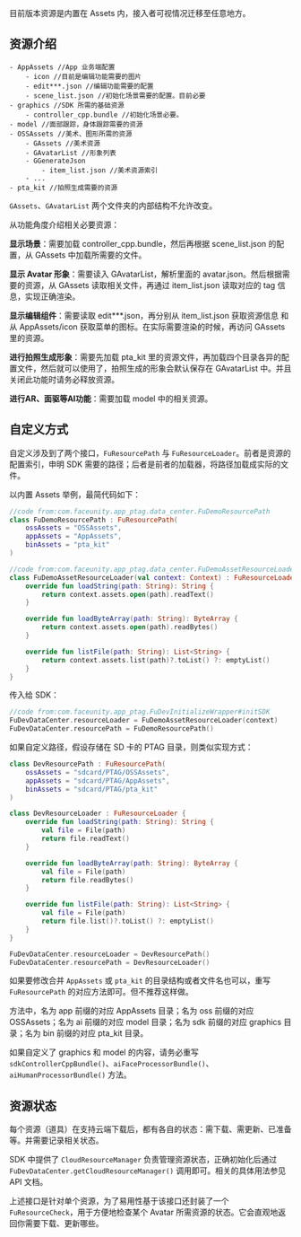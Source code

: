目前版本资源是内置在 Assets 内，接入者可视情况迁移至任意地方。



## 资源介绍

```
- AppAssets //App 业务端配置
	- icon //目前是编辑功能需要的图片
	- edit***.json //编辑功能需要的配置
	- scene_list.json //初始化场景需要的配置。目前必要
- graphics //SDK 所需的基础资源
	- controller_cpp.bundle //初始化场景必要。
- model //面部跟踪，身体跟踪需要的资源
- OSSAssets //美术、图形所需的资源
	- GAssets //美术资源
	- GAvatarList //形象列表
	- GGenerateJson
		- item_list.json //美术资源索引
	- ...
- pta_kit //拍照生成需要的资源
```

`GAssets`、`GAvatarList` 两个文件夹的内部结构不允许改变。

从功能角度介绍相关必要资源：

**显示场景**：需要加载 controller_cpp.bundle，然后再根据 scene_list.json 的配置，从 GAssets 中加载所需要的文件。

**显示 Avatar 形象**：需要读入 GAvatarList，解析里面的 avatar.json。然后根据需要的资源，从 GAssets 读取相关文件，再通过 item_list.json 读取对应的 tag 信息，实现正确渲染。

**显示编辑组件**：需要读取 edit***.json，再分别从 item_list.json 获取资源信息 和 从 AppAssets/icon 获取菜单的图标。在实际需要渲染的时候，再访问 GAssets 里的资源。

**进行拍照生成形象**：需要先加载 pta_kit 里的资源文件，再加载四个目录各异的配置文件，然后就可以使用了，拍照生成的形象会默认保存在 GAvatarList 中。并且关闭此功能时请务必释放资源。

**进行AR、面驱等AI功能**：需要加载 model 中的相关资源。

## 自定义方式

自定义涉及到了两个接口，`FuResourcePath` 与 `FuResourceLoader`。前者是资源的配置索引，申明 SDK 需要的路径；后者是前者的加载器，将路径加载成实际的文件。

以内置 Assets 举例，最简代码如下：

```kotlin
//code from:com.faceunity.app_ptag.data_center.FuDemoResourcePath
class FuDemoResourcePath : FuResourcePath(
    ossAssets = "OSSAssets",
    appAssets = "AppAssets",
    binAssets = "pta_kit"
)
```

```kotlin
//code from:com.faceunity.app_ptag.data_center.FuDemoAssetResourceLoader
class FuDemoAssetResourceLoader(val context: Context) : FuResourceLoader {
    override fun loadString(path: String): String {
        return context.assets.open(path).readText()
    }

    override fun loadByteArray(path: String): ByteArray {
        return context.assets.open(path).readBytes()
    }

    override fun listFile(path: String): List<String> {
        return context.assets.list(path)?.toList() ?: emptyList()
    }
}
```

传入给 SDK：

```kotlin
//code from:com.faceunity.app_ptag.FuDevInitializeWrapper#initSDK
FuDevDataCenter.resourceLoader = FuDemoAssetResourceLoader(context)
FuDevDataCenter.resourcePath = FuDemoResourcePath()
```



如果自定义路径，假设存储在 SD 卡的 PTAG 目录，则类似实现方式：

```kotlin
class DevResourcePath : FuResourcePath(
    ossAssets = "sdcard/PTAG/OSSAssets",
    appAssets = "sdcard/PTAG/AppAssets",
    binAssets = "sdcard/PTAG/pta_kit"
)

class DevResourceLoader : FuResourceLoader {
    override fun loadString(path: String): String {
        val file = File(path)
        return file.readText()
    }

    override fun loadByteArray(path: String): ByteArray {
        val file = File(path)
        return file.readBytes()
    }

    override fun listFile(path: String): List<String> {
        val file = File(path)
        return file.list()?.toList() ?: emptyList()
    }
}

FuDevDataCenter.resourceLoader = DevResourcePath()
FuDevDataCenter.resourcePath = DevResourceLoader()
```

如果要修改合并 `AppAssets` 或 `pta_kit` 的目录结构或者文件名也可以，重写 `FuResourcePath` 的对应方法即可。但不推荐这样做。

方法中，名为 app 前缀的对应 AppAssets 目录；名为 oss 前缀的对应 OSSAssets；名为 ai 前缀的对应 model 目录；名为 sdk 前缀的对应 graphics 目录；名为 bin 前缀的对应 pta_kit 目录。

如果自定义了 graphics  和 model 的内容，请务必重写 `sdkControllerCppBundle()`、`aiFaceProcessorBundle()`、`aiHumanProcessorBundle()` 方法。



## 资源状态

每个资源（道具）在支持云端下载后，都有各自的状态：需下载、需更新、已准备等。并需要记录相关状态。

SDK 中提供了 `CloudResourceManager` 负责管理资源状态，正确初始化后通过 `FuDevDataCenter.getCloudResourceManager()` 调用即可。相关的具体用法参见 API 文档。

上述接口是针对单个资源，为了易用性基于该接口还封装了一个 `FuResourceCheck`，用于方便地检查某个 Avatar 所需资源的状态。它会直观地返回你需要下载、更新哪些。



